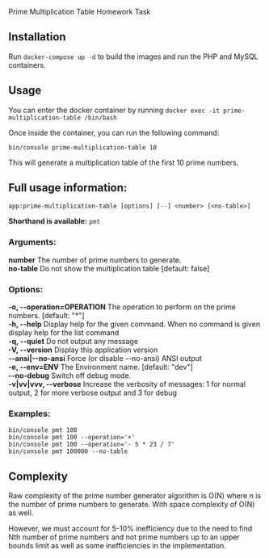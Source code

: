 Prime Multiplication Table Homework Task


## Installation
Run ```docker-compose up -d``` to build the images and run the PHP and MySQL containers.

## Usage
You can enter the docker container by running ```docker exec -it prime-multiplication-table /bin/bash``` 

Once inside the container, you can run the following command:

```bin/console prime-multiplication-table 10```

This will generate a multiplication table of the first 10 prime numbers.

## Full usage information:

```app:prime-multiplication-table [options] [--] <number> [<no-table>] ```                                                          

**Shorthand is available:** 
```pmt```

### Arguments:                                                                                                                      
**number**                     The number of prime numbers to generate.                                                           
**no-table**                   Do not show the multiplication table [default: false]

### Options:                                                                                                                       
**-o, --operation=OPERATION**  The operation to perform on the prime numbers. [default: "*"]                                      
**-h, --help**                 Display help for the given command. When no command is given display help for the list command     
**-q, --quiet**                Do not output any message                                                                          
**-V, --version**              Display this application version                                                                   
**--ansi|--no-ansi**       Force (or disable --no-ansi) ANSI output                                                           
**-e, --env=ENV**              The Environment name. [default: "dev"]                                                             
**--no-debug**             Switch off debug mode.                                                                             
**-v|vv|vvv, --verbose**       Increase the verbosity of messages: 1 for normal output, 2 for more verbose output and 3 for debug

### Examples:
```
bin/console pmt 100
bin/console pmt 100 --operation='+'
bin/console pmt 100 --operation='- 5 * 23 / 7'
bin/console pmt 100000 --no-table
```

## Complexity
Raw complexity of the prime number generator algorithm is  O(N) where n is the number of prime numbers to generate.
With space complexity of O(N) as well.

However, we must account for 5-10% inefficiency due to the need to find Nth number of prime numbers and not prime numbers up to an upper bounds limit as well as some inefficiencies in the implementation. 
